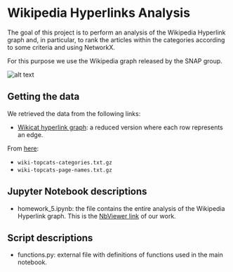 # Wikipedia Hyperlinks Analysis
The goal of this project is to perform an analysis of the Wikipedia Hyperlink graph and, in particular, to rank the articles within the categories according to some criteria and using NetworkX.

For this purpose we use the Wikipedia graph released by the SNAP group.

![alt text](https://camo.githubusercontent.com/6a30b5d2d01c1921bc754dfd17fc2b183041d178/68747470733a2f2f63727970746f6272696566696e672e636f6d2f77702d636f6e74656e742f75706c6f6164732f323031382f30342f57696b6970656469612d616e642d526571756573742d4e6574776f726b2d656e61626c652d646f6e6f72732d746f2d646f6e6174652d696e2d63727970746f63757272656e63792e6a7067)

## Getting the data
We retrieved the data from the following links:
* [Wikicat hyperlink graph](https://drive.google.com/file/d/1ghPJ4g6XMCUDFQ2JPqAVveLyytG8gBfL/view): a reduced version where each row represents an edge.

From [here](https://snap.stanford.edu/data/wiki-topcats.html):
* `wiki-topcats-categories.txt.gz` 
* `wiki-topcats-page-names.txt.gz` 

## Jupyter Notebook descriptions
*  	homework_5.ipynb: the file contains the entire analysis of the Wikipedia Hyperlink graph. This is the [NbViewer link](http://nbviewer.jupyter.org/github/aleflabo/ADM2018-HW5_group20/blob/master/homework_5.ipynb) of our work.

## Script descriptions
* 	functions.py: external file with definitions of functions used in the main notebook.


